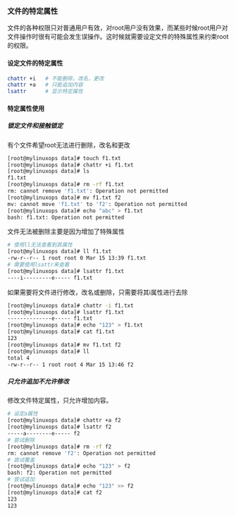 ### 文件的特定属性

文件的各种权限只对普通用户有效，对root用户没有效果，而某些时候root用户对文件操作时很有可能会发生误操作。这时候就需要设定文件的特殊属性来约束root的权限。

#### 设定文件的特定属性

```bash
chattr +i	# 不能删除，改名，更改
chattr +a	# 只能追加内容
lsattr 		# 显示特定属性
```

#### 特定属性使用

##### 锁定文件和接触锁定

有个文件希望root无法进行删除，改名和更改

```bash
[root@mylinuxops data]# touch f1.txt
[root@mylinuxops data]# chattr +i f1.txt 
[root@mylinuxops data]# ls
f1.txt
[root@mylinuxops data]# rm -rf f1.txt 
rm: cannot remove 'f1.txt': Operation not permitted
[root@mylinuxops data]# mv f1.txt f2
mv: cannot move 'f1.txt' to 'f2': Operation not permitted
[root@mylinuxops data]# echo "abc" > f1.txt 
bash: f1.txt: Operation not permitted
```

文件无法被删除主要是因为增加了特殊属性

```bash
# 使用ll无法查看到其属性
[root@mylinuxops data]# ll f1.txt 
-rw-r--r-- 1 root root 0 Mar 15 13:39 f1.txt
# 需要使用lsattr来查看
[root@mylinuxops data]# lsattr f1.txt 
----i---------e----- f1.txt
```

如果需要将文件进行修改，改名或删除，只需要将其i属性进行去除

```bash
[root@mylinuxops data]# chattr -i f1.txt 
[root@mylinuxops data]# lsattr f1.txt 
--------------e----- f1.txt
[root@mylinuxops data]# echo "123" > f1.txt 
[root@mylinuxops data]# cat f1.txt 
123
[root@mylinuxops data]# mv f1.txt f2
[root@mylinuxops data]# ll
total 4
-rw-r--r-- 1 root root 4 Mar 15 13:46 f2
```

##### 只允许追加不允许修改

修改文件特定属性，只允许增加内容。

```bash
# 设定a属性
[root@mylinuxops data]# chattr +a f2 
[root@mylinuxops data]# lsattr f2 
-----a--------e----- f2
# 尝试删除
[root@mylinuxops data]# rm -rf f2
rm: cannot remove 'f2': Operation not permitted
# 尝试覆盖
[root@mylinuxops data]# echo "123" > f2
bash: f2: Operation not permitted
# 尝试追加
[root@mylinuxops data]# echo "123" >> f2
[root@mylinuxops data]# cat f2
123
123
```

